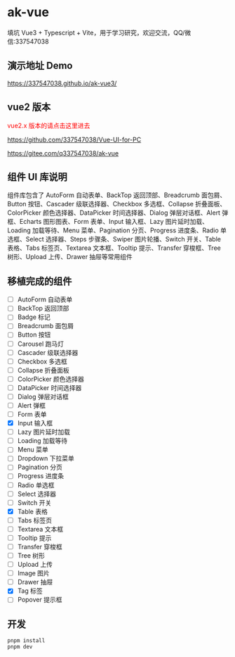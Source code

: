 # ak-vue

填坑 Vue3 + Typescript + Vite，用于学习研究，欢迎交流，QQ/微信:337547038

## 演示地址 Demo

https://337547038.github.io/ak-vue3/

## vue2 版本

<font color="#f00">vue2.x 版本的请点击这里进去</font>

https://github.com/337547038/Vue-UI-for-PC

https://gitee.com/q337547038/ak-vue

## 组件 UI 库说明

组件库包含了 AutoForm 自动表单、BackTop 返回顶部、Breadcrumb 面包屑、 Button 按钮、Cascader 级联选择器、Checkbox 多选框、Collapse 折叠面板、ColorPicker
颜色选择器、DataPicker 时间选择器、Dialog 弹层对话框、Alert 弹框、Echarts 图形图表、Form 表单、Input 输入框、Lazy 图片延时加载、Loading 加载等待、Menu 菜单、Pagination
分页、Progress 进度条、Radio 单选框、Select 选择器、Steps 步骤条、Swiper 图片轮播、Switch 开关、Table 表格、Tabs 标签页、Textarea 文本框、Tooltip 提示、Transfer
穿梭框、Tree 树形、Upload 上传、Drawer 抽屉等常用组件

## 移植完成的组件

- [ ] AutoForm 自动表单
- [ ] BackTop 返回顶部
- [ ] Badge 标记
- [ ] Breadcrumb 面包屑
- [ ] Button 按钮
- [ ] Carousel 跑马灯
- [ ] Cascader 级联选择器
- [ ] Checkbox 多选框
- [ ] Collapse 折叠面板
- [ ] ColorPicker 颜色选择器
- [ ] DataPicker 时间选择器
- [ ] Dialog 弹层对话框
- [ ] Alert 弹框
- [ ] Form 表单
- [x] Input 输入框
- [ ] Lazy 图片延时加载
- [ ] Loading 加载等待
- [ ] Menu 菜单
- [ ] Dropdown 下拉菜单
- [ ] Pagination 分页
- [ ] Progress 进度条
- [ ] Radio 单选框
- [ ] Select 选择器
- [ ] Switch 开关
- [x] Table 表格
- [ ] Tabs 标签页
- [ ] Textarea 文本框
- [ ] Tooltip 提示
- [ ] Transfer 穿梭框
- [ ] Tree 树形
- [ ] Upload 上传
- [ ] Image 图片
- [ ] Drawer 抽屉
- [x] Tag 标签
- [ ] Popover 提示框

## 开发

```shell
pnpm install
pnpm dev
```
